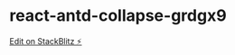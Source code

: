 # react-antd-collapse-grdgx9

[Edit on StackBlitz ⚡️](https://stackblitz.com/edit/react-antd-collapse-grdgx9)